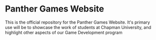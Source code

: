 # Panther Games Website

This is the official repository for the Panther Games Website. It's primary use will be to showcase the work of students at Chapman University, and highlight other aspects of our Game Development program
